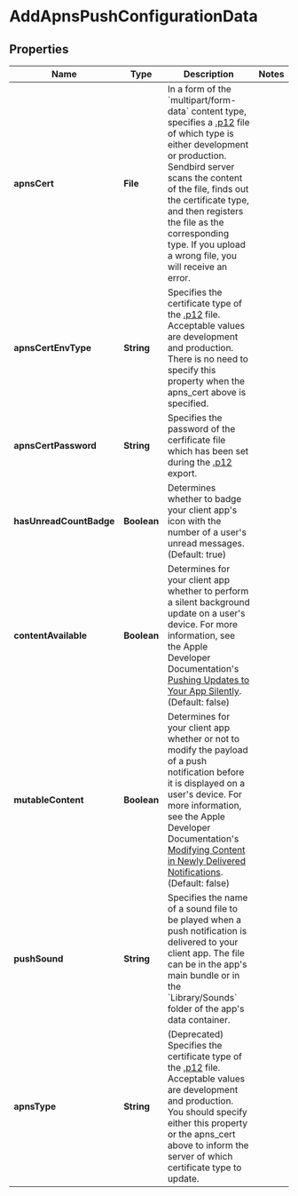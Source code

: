 

# AddApnsPushConfigurationData


## Properties

Name | Type | Description | Notes
------------ | ------------- | ------------- | -------------
**apnsCert** | **File** | In a form of the &#x60;multipart/form-data&#x60; content type, specifies a [.p12](/docs/chat/v3/ios/guides/push-notifications#2-step-3-export-a-p12-file-and-upload-to-sendbird-dashboard) file of which type is either development or production. Sendbird server scans the content of the file, finds out the certificate type, and then registers the file as the corresponding type. If you upload a wrong file, you will receive an error. | 
**apnsCertEnvType** | **String** | Specifies the certificate type of the [.p12](/docs/chat/v3/ios/guides/push-notifications#2-step-3-export-a-p12-file-and-upload-to-sendbird-dashboard) file. Acceptable values are development and production. There is no need to specify this property when the apns_cert above is specified. | 
**apnsCertPassword** | **String** | Specifies the password of the cerfificate file which has been set during the [.p12](/docs/chat/v3/ios/guides/push-notifications#2-step-3-export-a-p12-file-and-upload-to-sendbird-dashboard) export. | 
**hasUnreadCountBadge** | **Boolean** | Determines whether to badge your client app&#39;s icon with the number of a user&#39;s unread messages. (Default: true) | 
**contentAvailable** | **Boolean** | Determines for your client app whether to perform a silent background update on a user&#39;s device. For more information, see the Apple Developer Documentation&#39;s [Pushing Updates to Your App Silently](https://developer.apple.com/documentation/usernotifications/setting_up_a_remote_notification_server/pushing_updates_to_your_app_silently). (Default: false) | 
**mutableContent** | **Boolean** | Determines for your client app whether or not to modify the payload of a push notification before it is displayed on a user&#39;s device. For more information, see the Apple Developer Documentation&#39;s [Modifying Content in Newly Delivered Notifications](https://developer.apple.com/documentation/usernotifications/modifying_content_in_newly_delivered_notifications). (Default: false) | 
**pushSound** | **String** | Specifies the name of a sound file to be played when a push notification is delivered to your client app. The file can be in the app&#39;s main bundle or in the &#x60;Library/Sounds&#x60; folder of the app&#39;s data container. | 
**apnsType** | **String** | (Deprecated)  Specifies the certificate type of the [.p12](/docs/chat/v3/ios/guides/push-notifications#2-step-3-export-a-p12-file-and-upload-to-sendbird-dashboard) file. Acceptable values are development and production. You should specify either this property or the apns_cert above to inform the server of which certificate type to update. | 



